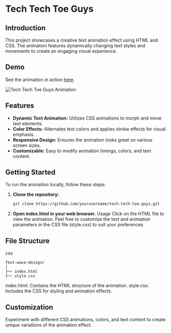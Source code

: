 # Tech Tech Toe Guys

## Introduction
This project showcases a creative text animation effect using HTML and CSS. The animation features dynamically changing text styles and movements to create an engaging visual experience.

## Demo
See the animation in action [here](https://youtube.com/shorts/xLdMLScc4UY).

![Tech Tech Toe Guys Animation](animation.gif)

## Features
- **Dynamic Text Animation:** Utilizes CSS animations to morph and move text elements.
- **Color Effects:** Alternates text colors and applies stroke effects for visual emphasis.
- **Responsive Design:** Ensures the animation looks great on various screen sizes.
- **Customizable:** Easy to modify animation timings, colors, and text content.

## Getting Started
To run the animation locally, follow these steps:

1. **Clone the repository:**
   ```sh
   git clone https://github.com/yourusername/tech-tech-toe-guys.git
2. **Open index.html in your web browser.**
Usage
Click on the HTML file to view the animation. Feel free to customize the text and animation parameters in the CSS file (style.css) to suit your preferences.

## File Structure
css

```
Text-wave-design/
│
├── index.html
├── style.css
```

index.html: Contains the HTML structure of the animation.
style.css: Includes the CSS for styling and animation effects.

## Customization
Experiment with different CSS animations, colors, and text content to create unique variations of the animation effect.
